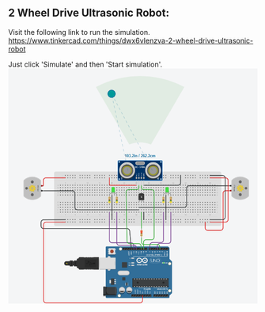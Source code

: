 ## 2 Wheel Drive Ultrasonic Robot:

Visit the following link to run the simulation. 
https://www.tinkercad.com/things/dwx6vIenzva-2-wheel-drive-ultrasonic-robot

Just click 'Simulate' and then 'Start simulation'.
![Image description](ultrasonic.png)

